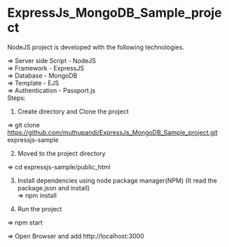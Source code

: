 # ExpressJs_MongoDB_Sample_project

NodeJS project is developed with the following technologies. 

=> Server side Script - NodeJS                                                                                                 
=> Framework - ExpressJS                                                                                                       
=> Database - MongoDB                                                                                                           
=> Template - EJS                                                                                                               
=> Authentication - Passport.js                                                                                                 
Steps:                                                                                    
1) Create directory and Clone the project

=> git clone https://github.com/muthupandi/ExpressJs_MongoDB_Sample_project.git expressjs-sample

2) Moved to the project directory

=> cd expressjs-sample/public_html                                                                  

3) Install dependencies using node package manager(NPM) (It read the package.json and install)                                                                                                                                   
=> npm install                                                                           

4) Run the project                                                                       

=> npm start                                                                             

=> Open Browser and add http://localhost:3000
